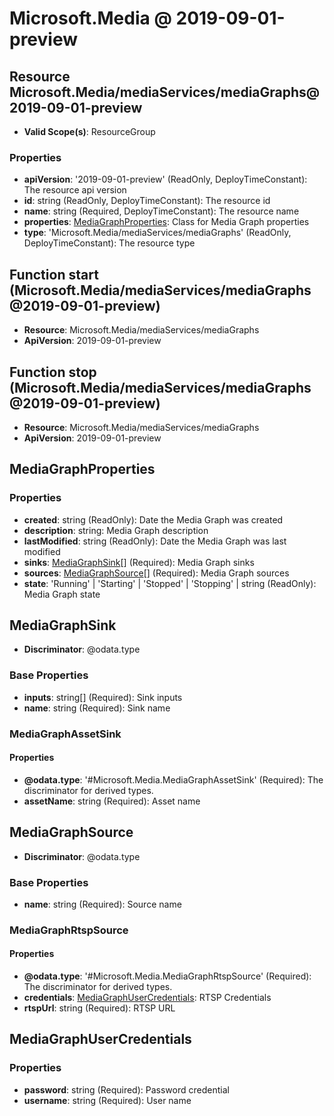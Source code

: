 # Microsoft.Media @ 2019-09-01-preview

## Resource Microsoft.Media/mediaServices/mediaGraphs@2019-09-01-preview
* **Valid Scope(s)**: ResourceGroup
### Properties
* **apiVersion**: '2019-09-01-preview' (ReadOnly, DeployTimeConstant): The resource api version
* **id**: string (ReadOnly, DeployTimeConstant): The resource id
* **name**: string (Required, DeployTimeConstant): The resource name
* **properties**: [MediaGraphProperties](#mediagraphproperties): Class for Media Graph properties
* **type**: 'Microsoft.Media/mediaServices/mediaGraphs' (ReadOnly, DeployTimeConstant): The resource type

## Function start (Microsoft.Media/mediaServices/mediaGraphs@2019-09-01-preview)
* **Resource**: Microsoft.Media/mediaServices/mediaGraphs
* **ApiVersion**: 2019-09-01-preview

## Function stop (Microsoft.Media/mediaServices/mediaGraphs@2019-09-01-preview)
* **Resource**: Microsoft.Media/mediaServices/mediaGraphs
* **ApiVersion**: 2019-09-01-preview

## MediaGraphProperties
### Properties
* **created**: string (ReadOnly): Date the Media Graph was created
* **description**: string: Media Graph  description
* **lastModified**: string (ReadOnly): Date the Media Graph was last modified
* **sinks**: [MediaGraphSink](#mediagraphsink)[] (Required): Media Graph sinks
* **sources**: [MediaGraphSource](#mediagraphsource)[] (Required): Media Graph sources
* **state**: 'Running' | 'Starting' | 'Stopped' | 'Stopping' | string (ReadOnly): Media Graph state

## MediaGraphSink
* **Discriminator**: @odata.type

### Base Properties
* **inputs**: string[] (Required): Sink inputs
* **name**: string (Required): Sink name

### MediaGraphAssetSink
#### Properties
* **@odata.type**: '#Microsoft.Media.MediaGraphAssetSink' (Required): The discriminator for derived types.
* **assetName**: string (Required): Asset name


## MediaGraphSource
* **Discriminator**: @odata.type

### Base Properties
* **name**: string (Required): Source name

### MediaGraphRtspSource
#### Properties
* **@odata.type**: '#Microsoft.Media.MediaGraphRtspSource' (Required): The discriminator for derived types.
* **credentials**: [MediaGraphUserCredentials](#mediagraphusercredentials): RTSP Credentials
* **rtspUrl**: string (Required): RTSP URL


## MediaGraphUserCredentials
### Properties
* **password**: string (Required): Password credential
* **username**: string (Required): User name

